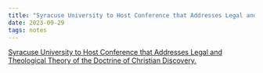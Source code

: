 ```yaml
---
title: "Syracuse University to Host Conference that Addresses Legal and Theological Theory of the Doctrine of Christian Discovery"
date: 2023-09-29
tags: notes
---
```

[Syracuse University to Host Conference that Addresses Legal and Theological Theory of the Doctrine of Christian Discovery.](https://artsandsciences.syracuse.edu/religion/news/university-to-host-conference-that-addresses-legal-and-theological-theory-of-the-doctrine-of-christian-discovery/ 
)